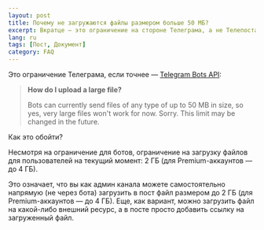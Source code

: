 ```yaml
---
layout: post
title: Почему не загружаются файлы размером больше 50 МБ?
excerpt: Вкратце — это ограничение на стороне Телеграма, а не Телепоста
lang: ru
tags: [Пост, Документ]
category: FAQ
---
```


Это ограничение Телеграма, если точнее — [Telegram Bots API](https://core.telegram.org/bots/faq#how-do-i-upload-a-large-file):

> **How do I upload a large file?**
>
> Bots can currently send files of any type of up to 50 MB in size, so yes, very large files won't work for now. Sorry. This limit may be changed in the future.

Как это обойти?

Несмотря на ограничение для ботов, ограничение на загрузку файлов для пользователей на текущий момент: 2 ГБ (для Premium-аккаунтов — до 4 ГБ).

Это означает, что вы как админ канала можете самостоятельно напрямую (не через бота) загрузить в пост файл размером до 2 ГБ (для Premium-аккаунтов — до 4 ГБ).
Еще, как вариант, можно загрузить файл на какой-либо внешний ресурс, а в посте просто добавить ссылку на загруженный файл.
